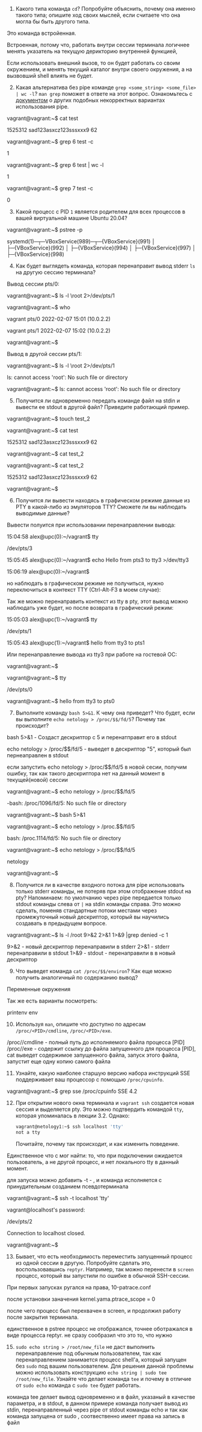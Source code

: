
1. Какого типа команда `cd`? Попробуйте объяснить, почему она именно такого типа; опишите ход своих мыслей, если считаете что она могла бы быть другого типа.

Это команда встройенная.

Встроенная, потому что, работать внутри сессии терминала логичнее менять указатель на текущую дерикторию внутренней функцией, 

Если использовать внешний вызов, то он будет работать со своим окружением, и менять текущий каталог внутри своего окружения, а на вызвовший shell влиять не будет.  


2. Какая альтернатива без pipe команде `grep <some_string> <some_file> | wc -l`? `man grep` поможет в ответе на этот вопрос. Ознакомьтесь с [документом](http://www.smallo.ruhr.de/award.html) о других подобных некорректных вариантах использования pipe.

vagrant@vagrant:~$ cat test

1525312 sad123asxcz123sssxxx9 62

vagrant@vagrant:~$ grep 6 test -c

1

vagrant@vagrant:~$ grep 6 test | wc -l

1

vagrant@vagrant:~$ grep 7 test -c

0


3. Какой процесс с PID `1` является родителем для всех процессов в вашей виртуальной машине Ubuntu 20.04?


vagrant@vagrant:~$ pstree -p

systemd(1)─┬─VBoxService(989)─┬─{VBoxService}(991)
           │                  ├─{VBoxService}(992)
           │                  ├─{VBoxService}(994)
           │                  ├─{VBoxService}(997)
           │                  ├─{VBoxService}(998)

4. Как будет выглядеть команда, которая перенаправит вывод stderr `ls` на другую сессию терминала?

Вывод сессии pts/0:

vagrant@vagrant:~$ ls -l \root 2>/dev/pts/1

vagrant@vagrant:~$ who

vagrant  pts/0        2022-02-07 15:01 (10.0.2.2)

vagrant  pts/1        2022-02-07 15:02 (10.0.2.2)

vagrant@vagrant:~$

Вывод в другой сессии pts/1:

vagrant@vagrant:~$ ls -l \root 2>/dev/pts/1

ls: cannot access 'root': No such file or directory

vagrant@vagrant:~$ ls: cannot access 'root': No such file or directory


5. Получится ли одновременно передать команде файл на stdin и вывести ее stdout в другой файл? Приведите работающий пример.

vagrant@vagrant:~$ touch test_2

vagrant@vagrant:~$ cat test

1525312 sad123asxcz123sssxxx9 62

vagrant@vagrant:~$ cat <test >test_2

vagrant@vagrant:~$ cat test_2

1525312 sad123asxcz123sssxxx9 62

vagrant@vagrant:~$

6. Получится ли вывести находясь в графическом режиме данные из PTY в какой-либо из эмуляторов TTY? Сможете ли вы наблюдать выводимые данные?

Вывести полуится при использовании перенаправлении вывода:
    
15:04:58 alex@upc(0):~/vagrant$ tty
   
 /dev/pts/3
   
 15:05:45 alex@upc(0):~/vagrant$ echo Hello from pts3 to tty3 >/dev/tty3
  
 15:06:19 alex@upc(0):~/vagrant$ 

но наблюдать в графическом режиме не получиться, нужно переключиться в контекст TTY (Ctrl-Alt-F3 в моем случае):


Так же можно перенаправить контекст из tty в pty, этот вывод можно наблюдать уже будет, но после возврата в графический режим:
    
15:05:03 alex@upc(1):~/vagrant$ tty

/dev/pts/1

15:05:43 alex@upc(1):~/vagrant$ hello from tty3 to pts1


Или перенаправление вывода из tty3 при работе на гостевой ОС:
   
 vagrant@vagrant:~$ 
    
vagrant@vagrant:~$ tty
    
/dev/pts/0
    
vagrant@vagrant:~$ hello from tty3 to pts0

7. Выполните команду `bash 5>&1`. К чему она приведет? Что будет, если вы выполните `echo netology > /proc/$$/fd/5`? Почему так происходит?

bash 5>&1 - Создаст дескриптор с 5 и перенатправит его в stdout

echo netology > /proc/$$/fd/5 - выведет в дескриптор "5", который был пернеаправлен в stdout

если запустить echo netology > /proc/$$/fd/5 в новой сесии, получим ошибку, так как такого дескриптора нет на данный момент в текущей(новой) сессии

    
vagrant@vagrant:~$ echo netology > /proc/$$/fd/5

-bash: /proc/1096/fd/5: No such file or directory

vagrant@vagrant:~$ bash 5>&1

vagrant@vagrant:~$ echo netology > /proc.$$/fd/5

bash: /proc.1114/fd/5: No such file or directory

vagrant@vagrant:~$ echo netology > /proc/$$/fd/5

netology

vagrant@vagrant:~$ 

8. Получится ли в качестве входного потока для pipe использовать только stderr команды, не потеряв при этом отображение stdout на pty? Напоминаем: по умолчанию через pipe передается только stdout команды слева от `|` на stdin команды справа.
Это можно сделать, поменяв стандартные потоки местами через промежуточный новый дескриптор, который вы научились создавать в предыдущем вопросе.

vagrant@vagrant:~$ ls -l /root 9>&2 2>&1 1>&9 |grep denied -c 
1

9>&2 - новый дескриптор перенаправили в stderr
2>&1 - stderr перенаправили в stdout 
1>&9 - stdout - перенаправили в в новый дескриптор

9. Что выведет команда `cat /proc/$$/environ`? Как еще можно получить аналогичный по содержанию вывод?

Переменные окружения

Так же есть варианты посмотреть:

printenv
env

10. Используя `man`, опишите что доступно по адресам `/proc/<PID>/cmdline`, `/proc/<PID>/exe`.

/proc/<PID>/cmdline - полный путь до исполняемого файла процесса [PID]
/proc/<PID>/exe - содержит ссылку до файла запущенного для процесса [PID], 
                        cat выведет содержимое запущенного файла, 
                        запуск этого файла,  запустит еще одну копию самого файла

11. Узнайте, какую наиболее старшую версию набора инструкций SSE поддерживает ваш процессор с помощью `/proc/cpuinfo`.

vagrant@vagrant:~$ grep sse /proc/cpuinfo
SSE 4.2

12. При открытии нового окна терминала и `vagrant ssh` создается новая сессия и выделяется pty. Это можно подтвердить командой `tty`, которая упоминалась в лекции 3.2. Однако:

     ```bash
     vagrant@netology1:~$ ssh localhost 'tty'
     not a tty
     ```

     Почитайте, почему так происходит, и как изменить поведение.

Единственное что с мог найти: то, что при подключении ожидается пользователь, а не другой процесс, и нет локального tty в данный момент. 

для запуска можно добавить -t - , и команда исполняется c принудительным созданием псевдотерминала


vagrant@vagrant:~$ ssh -t localhost 'tty'

vagrant@localhost's password:

/dev/pts/2

Connection to localhost closed.

vagrant@vagrant:~$

13. Бывает, что есть необходимость переместить запущенный процесс из одной сессии в другую. Попробуйте сделать это, воспользовавшись `reptyr`. Например, так можно перенести в `screen` процесс, который вы запустили по ошибке в обычной SSH-сессии.

При первых запусках ругался на права, 10-patrace.conf

после установки заначения  kernel.yama.ptrace_scope = 0

после чего процесс был перехвачен в screen, и продолжил работу после закрытия терминала. 

единственное в pstree процесс не отображался, точнее оботражался в виде процесса reptyr. не сразу сообразил что это то, что нужно 


15. `sudo echo string > /root/new_file` не даст выполнить перенаправление под обычным пользователем, так как перенаправлением занимается процесс shell'а, который запущен без `sudo` под вашим пользователем. Для решения данной проблемы можно использовать конструкцию `echo string | sudo tee /root/new_file`. Узнайте что делает команда `tee` и почему в отличие от `sudo echo` команда с `sudo tee` будет работать.

команда tee делает вывод одновременно и в файл, указаный в качестве параметра, и в stdout, 
в данном примере команда получает вывод из stdin, перенаправленный через pipe от stdout команды echo
и так как команда запущена от sudo , соотвественно имеет права на запись в файл